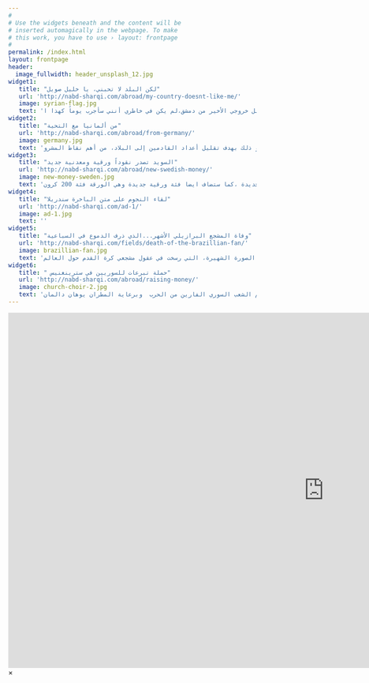```yaml
---
#
# Use the widgets beneath and the content will be
# inserted automagically in the webpage. To make
# this work, you have to use › layout: frontpage
#
permalink: /index.html
layout: frontpage
header:
  image_fullwidth: header_unsplash_12.jpg
widget1:
   title: "لكن البلد لا تحبني، يا خليل صويل"
   url: 'http://nabd-sharqi.com/abroad/my-country-doesnt-like-me/'
   image: syrian-flag.jpg
   text: 'أنا أيضاً فكرتُ قبل خروجي الأخير من دمشق،لم يكن في خاطري أنني سأجرب يوماً كهذا ا'
widget2:
   title: "من ألمانيا مع التحية"
   url: 'http://nabd-sharqi.com/abroad/from-germany/'
   image: germany.jpg
   text: 'تقوم وزارة الداخلية الألمانية حالياً بتحضير مشروع قانون يتضمن تشديد إجراءات اللجوء، و ذلك بهدف تقليل أعداد القادمين إلى البلاد، من أهم نقاط المشرو'
widget3:
   title: "السويد تصدر نقوداً ورقية ومعدنية جديد"
   url: 'http://nabd-sharqi.com/abroad/new-swedish-money/'
   image: new-money-sweden.jpg
   text: 'في الاول من تشرين الاول /اكتوبر 2015 سيبدأ البنك المركزي السويدي في اصدار اوراق نقدية جديدة فئة 20 و50 و1000 كرونا تحمل صوراً جديدة ،كما ستضاف ايضا فئة ورقية جديدة وهي الورقة فئة 200 كرون'
widget4:
   title: "لقاء النجوم على متن الباخرة سندريلا"
   url: 'http://nabd-sharqi.com/ad-1/'
   image: ad-1.jpg
   text: ''
widget5:
   title: "وفاة المشجع البرازيلي الأشهر...الذي ذرف الدموع في السباعية"
   url: 'http://nabd-sharqi.com/fields/death-of-the-brazillian-fan/'
   image: brazillian-fan.jpg
   text: 'رحل من كان يعشق منتخب بلاده البرازيل بشكل جنوني، هو صاحب الصورة الشهيرة، التي رسخت في عقول مشجعي كرة القدم حول العالم'
widget6:
   title: " حملة تبرعات للسوريين في سترينغنيس"
   url: 'http://nabd-sharqi.com/abroad/raising-money/'
   image: church-choir-2.jpg
   text: 'تحت عنوان  جمع التبرعات لدعم الشعب السوري الفارين من الحرب  وبرعاية المطران يوهان دالمان'
---
```


<div id="videoModal" class="reveal-modal large" data-reveal="">
  <div class="flex-video widescreen vimeo" style="display: block;">
    <iframe width="1280" height="720" src="https://www.youtube.com/embed/3b5zCFSmVvU" frameborder="0" allowfullscreen></iframe>
  </div>
  <a class="close-reveal-modal">&#215;</a>
</div>

